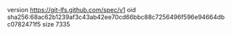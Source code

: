 version https://git-lfs.github.com/spec/v1
oid sha256:68ac62b1239af3c43ab42ee70cd66bbc88c7256496f596e94664dbc0782471f5
size 7335

